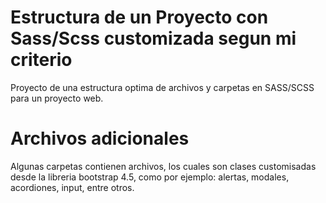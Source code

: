 # Estructura de un Proyecto con Sass/Scss customizada segun mi criterio
Proyecto de una estructura optima de archivos y carpetas en SASS/SCSS para un proyecto web.

# Archivos adicionales
Algunas carpetas contienen archivos, los cuales son clases customisadas desde la libreria bootstrap 4.5, como por ejemplo: alertas, modales, acordiones, input, entre otros.

